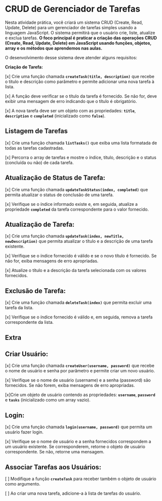 # CRUD de Gerenciador de Tarefas

Nesta atividade prática, você criará um sistema CRUD (Create, Read, Update, Delete) para um gerenciador de tarefas simples usando a linguagem JavaScript. O sistema permitirá que o usuário crie, liste, atualize e exclua tarefas. **O foco principal é praticar a criação das operações CRUD (Create, Read, Update, Delete) em JavaScript usando funções, objetos, array e os métodos que aprendemos nas aulas.**

O desenvolvimento desse sistema deve atender alguns requisitos:

**Criação de Tarefa:**

[x] Crie uma função chamada **`createTask(title, description)`** que recebe o titulo e descrição como parâmetro e permite adicionar uma nova tarefa à lista.

[x] A função deve verificar se o título da tarefa é fornecido. Se não for, deve exibir uma mensagem de erro indicando que o título é obrigatório.

[x] A nova tarefa deve ser um objeto com as propriedades: **`title`**, **`description`** e **`completed`** (inicializado como **`false`**).

## Listagem de Tarefas

[x] Crie uma função chamada **`listTasks()`** que exiba uma lista formatada de todas as tarefas cadastradas.

[x] Percorra o array de tarefas e mostre o índice, título, descrição e o status (concluída ou não) de cada tarefa.

## Atualização de Status de Tarefa:

[x] Crie uma função chamada **`updateTaskStatus(index, completed)`** que permita atualizar o status de conclusão de uma tarefa.

[x] Verifique se o índice informado existe e, em seguida, atualize a propriedade **`completed`** da tarefa correspondente para o valor fornecido.

## Atualização de Tarefa:

[x] Crie uma função chamada **`updateTask(index, newTitle, newDescription)`** que permita atualizar o título e a descrição de uma tarefa existente.

[x] Verifique se o índice fornecido é válido e se o novo título é fornecido. Se não for, exiba mensagens de erro apropriadas.

[x] Atualize o título e a descrição da tarefa selecionada com os valores fornecidos.

## Exclusão de Tarefa:

[x] Crie uma função chamada **`deleteTask(index)`** que permita excluir uma tarefa da lista.

[x] Verifique se o índice fornecido é válido e, em seguida, remova a tarefa correspondente da lista.

## Extra

## Criar Usuário:

[x] Crie uma função chamada **`createUser(username, password)`** que recebe o nome de usuário e senha por parâmetro e permite criar um novo usuário.

[x] Verifique se o nome de usuário (username) e a senha (password) são fornecidos. Se não forem, exiba mensagens de erro apropriadas.

[x]Crie um objeto de usuário contendo as propriedades: **`username`**, **`password`** e **`tasks`** (inicializado como um array vazio).

## Login:

[x] Crie uma função chamada **`login(username, password)`** que permita um usuário fazer login.

[x] Verifique se o nome de usuário e a senha fornecidos correspondem a um usuário existente. Se corresponderem, retorne o objeto de usuário correspondente. Se não, retorne uma mensagem.

## Associar Tarefas aos Usuários:

[ ] Modifique a função **`createTask`** para receber também o objeto de usuário como argumento.

[ ] Ao criar uma nova tarefa, adicione-a à lista de tarefas do usuário.
